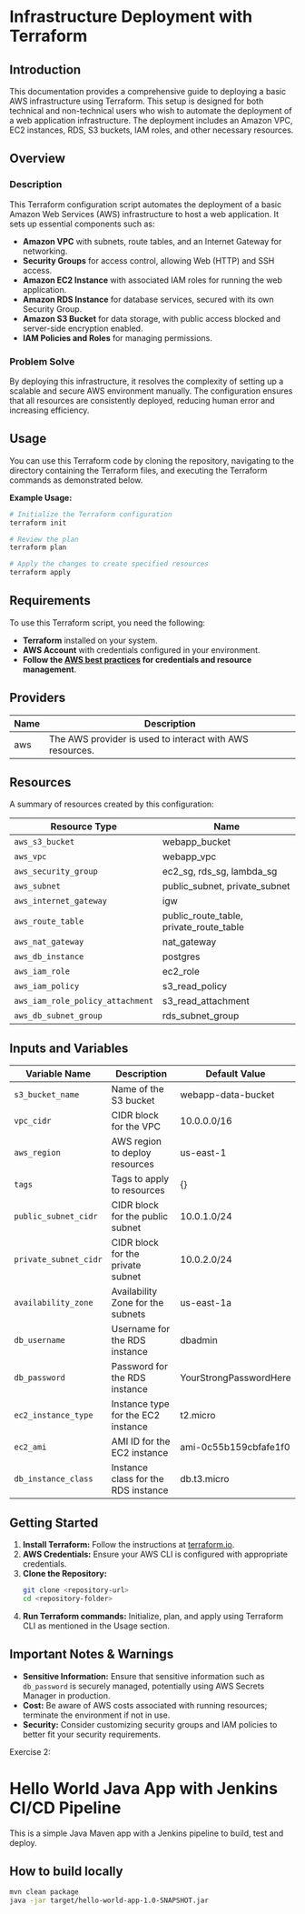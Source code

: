 # Infrastructure Deployment with Terraform

## Introduction

This documentation provides a comprehensive guide to deploying a basic AWS infrastructure using Terraform. This setup is designed for both technical and non-technical users who wish to automate the deployment of a web application infrastructure. The deployment includes an Amazon VPC, EC2 instances, RDS, S3 buckets, IAM roles, and other necessary resources.

## Overview

### Description

This Terraform configuration script automates the deployment of a basic Amazon Web Services (AWS) infrastructure to host a web application. It sets up essential components such as:

* **Amazon VPC** with subnets, route tables, and an Internet Gateway for networking.
* **Security Groups** for access control, allowing Web (HTTP) and SSH access.
* **Amazon EC2 Instance** with associated IAM roles for running the web application.
* **Amazon RDS Instance** for database services, secured with its own Security Group.
* **Amazon S3 Bucket** for data storage, with public access blocked and server-side encryption enabled.
* **IAM Policies and Roles** for managing permissions.

### Problem Solve

By deploying this infrastructure, it resolves the complexity of setting up a scalable and secure AWS environment manually. The configuration ensures that all resources are consistently deployed, reducing human error and increasing efficiency.

## Usage

You can use this Terraform code by cloning the repository, navigating to the directory containing the Terraform files, and executing the Terraform commands as demonstrated below.

**Example Usage:**

```bash
# Initialize the Terraform configuration
terraform init

# Review the plan
terraform plan

# Apply the changes to create specified resources
terraform apply
```

## Requirements

To use this Terraform script, you need the following:

* **Terraform** installed on your system.
* **AWS Account** with credentials configured in your environment.
* **Follow the [AWS best practices](https://aws.amazon.com/architecture/well-architected) for credentials and resource management**.

## Providers

| Name | Description                                              |
| ---- | -------------------------------------------------------- |
| aws  | The AWS provider is used to interact with AWS resources. |

## Resources

A summary of resources created by this configuration:

| Resource Type                    | Name                                        |
| -------------------------------- | ------------------------------------------- |
| `aws_s3_bucket`                  | webapp\_bucket                              |
| `aws_vpc`                        | webapp\_vpc                                 |
| `aws_security_group`             | ec2\_sg, rds\_sg, lambda\_sg                |
| `aws_subnet`                     | public\_subnet, private\_subnet             |
| `aws_internet_gateway`           | igw                                         |
| `aws_route_table`                | public\_route\_table, private\_route\_table |
| `aws_nat_gateway`                | nat\_gateway                                |
| `aws_db_instance`                | postgres                                    |
| `aws_iam_role`                   | ec2\_role                                   |
| `aws_iam_policy`                 | s3\_read\_policy                            |
| `aws_iam_role_policy_attachment` | s3\_read\_attachment                        |
| `aws_db_subnet_group`            | rds\_subnet\_group                          |

## Inputs and Variables

| Variable Name         | Description                         | Default Value          |
| --------------------- | ----------------------------------- | ---------------------- |
| `s3_bucket_name`      | Name of the S3 bucket               | webapp-data-bucket     |
| `vpc_cidr`            | CIDR block for the VPC              | 10.0.0.0/16            |
| `aws_region`          | AWS region to deploy resources      | us-east-1              |
| `tags`                | Tags to apply to resources          | {}                     |
| `public_subnet_cidr`  | CIDR block for the public subnet    | 10.0.1.0/24            |
| `private_subnet_cidr` | CIDR block for the private subnet   | 10.0.2.0/24            |
| `availability_zone`   | Availability Zone for the subnets   | us-east-1a             |
| `db_username`         | Username for the RDS instance       | dbadmin                |
| `db_password`         | Password for the RDS instance       | YourStrongPasswordHere |
| `ec2_instance_type`   | Instance type for the EC2 instance  | t2.micro               |
| `ec2_ami`             | AMI ID for the EC2 instance         | ami-0c55b159cbfafe1f0  |
| `db_instance_class`   | Instance class for the RDS instance | db.t3.micro            |

## Getting Started

1. **Install Terraform:** Follow the instructions at [terraform.io](https://www.terraform.io/downloads.html).
2. **AWS Credentials:** Ensure your AWS CLI is configured with appropriate credentials.
3. **Clone the Repository:**
   ```bash
   git clone <repository-url>
   cd <repository-folder>
   ```
4. **Run Terraform commands:** Initialize, plan, and apply using Terraform CLI as mentioned in the Usage section.

## Important Notes & Warnings

* **Sensitive Information:** Ensure that sensitive information such as `db_password` is securely managed, potentially using AWS Secrets Manager in production.
* **Cost:** Be aware of AWS costs associated with running resources; terminate the environment if not in use.
* **Security:** Consider customizing security groups and IAM policies to better fit your security requirements.

Exercise 2: 
# Hello World Java App with Jenkins CI/CD Pipeline

This is a simple Java Maven app with a Jenkins pipeline to build, test and deploy.

## How to build locally

```bash
mvn clean package
java -jar target/hello-world-app-1.0-SNAPSHOT.jar
